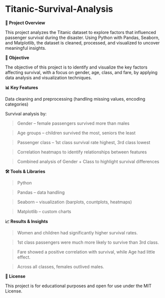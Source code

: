 # Titanic-Survival-Analysis

<b>📌 Project Overview</b>

This project analyzes the Titanic dataset to explore factors that influenced passenger survival during the disaster. Using Python with Pandas, Seaborn, and Matplotlib, the dataset is cleaned, processed, and visualized to uncover meaningful insights.

<b>🎯 Objective</b>

The objective of this project is to identify and visualize the key factors affecting survival, with a focus on gender, age, class, and fare, by applying data analysis and visualization techniques.

<b>📊 Key Features</b>

Data cleaning and preprocessing (handling missing values, encoding categories)

Survival analysis by:

  >  Gender – female passengers survived more than males

  >  Age groups – children survived the most, seniors the least

  >  Passenger class – 1st class survival rate highest, 3rd class lowest

  >  Correlation heatmaps to identify relationships between features

  >  Combined analysis of Gender + Class to highlight survival differences

<b>🛠️ Tools & Libraries</b>

  >  Python

  >  Pandas – data handling

  >  Seaborn – visualization (barplots, countplots, heatmaps)

  >  Matplotlib – custom charts

<b>📈 Results & Insights</b>

  >  Women and children had significantly higher survival rates.

  >  1st class passengers were much more likely to survive than 3rd class.

  >  Fare showed a positive correlation with survival, while Age had little effect.

  >  Across all classes, females outlived males.

<b>📜 License</b>

This project is for educational purposes and open for use under the MIT License.

